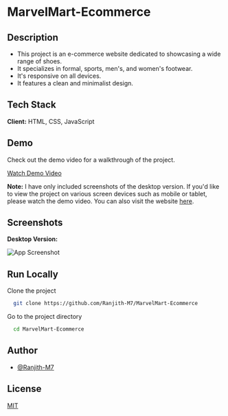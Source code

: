 
# MarvelMart-Ecommerce

## Description
- This project is an e-commerce website dedicated to showcasing a wide range of shoes. 
- It specializes in formal, sports, men's, and women's footwear. 
- It's responsive on all devices.
- It features a clean and minimalist design.
## Tech Stack

**Client:** HTML, CSS, JavaScript



## Demo

Check out the demo video for a walkthrough of the project.

[Watch Demo Video](https://github.com/Ranjith-M7/MarvelMart-Ecommerce/assets/126071064/b294c26a-02e8-4261-81bf-d8409c4d8690)

**Note:**
I have only included screenshots of the desktop version. If you'd like to view the project on various screen devices such as mobile or tablet, please watch the demo video. You can also visit the website [here](https://ranjith-m7.github.io/MarvelMart-Ecommerce/).

## Screenshots

**Desktop Version:**

![App Screenshot](https://github.com/Ranjith-M7/MarvelMart-Ecommerce/assets/126071064/db8d2c73-2f2a-463c-adb4-d1ef91969ef3)


## Run Locally

Clone the project

```bash
  git clone https://github.com/Ranjith-M7/MarvelMart-Ecommerce
```

Go to the project directory

```bash
  cd MarvelMart-Ecommerce
```



## Author

- [@Ranjith-M7](https://github.com/Ranjith-M7)


## License

[MIT](https://choosealicense.com/licenses/mit/)

